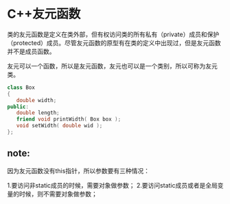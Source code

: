 # C++友元函数

类的友元函数是定义在类外部，但有权访问类的所有私有（private）成员和保护（protected）成员。尽管友元函数的原型有在类的定义中出现过，但是友元函数并不是成员函数。

友元可以一个函数，所以是友元函数，友元也可以是一个类别，所以可称为友元类。


```cpp
class Box
{
   double width;
public:
   double length;
   friend void printWidth( Box box );
   void setWidth( double wid );
};
```

## note:

因为友元函数没有this指针，所以参数要有三种情况：

1.要访问非static成员的时候，需要对象做参数；
2.要访问static成员或者是全局变量的时候，则不需要对象做参数；
